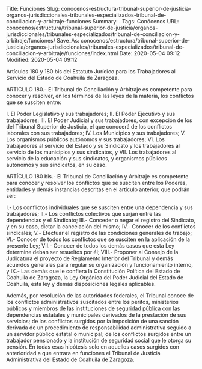 Title: Funciones
Slug: conocenos-estructura-tribunal-superior-de-justicia-organos-jurisdiccionales-tribunales-especializados-tribunal-de-conciliacion-y-arbitraje-funciones
Summary: .
Tags: Conócenos
URL: conocenos/estructura/tribunal-superior-de-justicia/organos-jurisdiccionales/tribunales-especializados/tribunal-de-conciliacion-y-arbitraje/funciones/
Save_As: conocenos/estructura/tribunal-superior-de-justicia/organos-jurisdiccionales/tribunales-especializados/tribunal-de-conciliacion-y-arbitraje/funciones/index.html
Date: 2020-05-04 09:12
Modified: 2020-05-04 09:12


Artículos 180 y 180 bis del Estatuto Jurídico para los Trabajadores al Servicio del Estado de Coahuila de Zaragoza.

ARTICULO 180.- El Tribunal de Conciliación y Arbitraje es competente para conocer y resolver, en los términos de las leyes de la materia, los conflictos que se susciten entre:

I.	El Poder Legislativo y sus trabajadores;
II.	El Poder Ejecutivo y sus trabajadores;
III.	El Poder Judicial y sus trabajadores, con excepción de los del Tribunal Superior de Justicia, el que conocerá de los conflictos laborales con sus trabajadores;
IV.	Los Municipios y sus trabajadores;
V.	Los organismos públicos autónomos y sus trabajadores;
VI.	Los trabajadores al servicio del Estado y su Sindicato y los trabajadores al servicio de los municipios y sus sindicatos, y
VII.	Los trabajadores al servicio de la educación y sus sindicatos, y organismos públicos autónomos y sus sindicatos, en su caso.

ARTÍCULO 180 bis.- El Tribunal de Conciliación y Arbitraje es competente para conocer y resolver los conflictos que se susciten entre los Poderes, entidades y demás instancias descritas en el artículo anterior, que podrán ser:

I.- 	Los conflictos individuales que se susciten entre una dependencia y sus trabajadores;
II.- 	Los conflictos colectivos que surjan entre las dependencias y el Sindicato;
III.- 	Conceder o negar el registro del Sindicato, y en su caso, dictar la cancelación del mismo;
IV.- 	Conocer de los conflictos sindicales;
V.- 	Efectuar el registro de las condiciones generales de trabajo;
VI.- 	Conocer de todos los conflictos que se susciten en la aplicación de la presente Ley; 
VII.-	Conocer de todos los demás casos que esta Ley determine deban ser resueltos por él; 
VIII.- Proponer al Consejo de la Judicatura el proyecto de Reglamento Interior del Tribunal y demás acuerdos generales para regular su organización y funcionamiento interno, y 
IX.-	Las demás que le confiera la Constitución Política del Estado de Coahuila de Zaragoza, la Ley Orgánica del Poder Judicial del Estado de Coahuila, esta ley y demás disposiciones legales aplicables.

Además, por resolución de las autoridades federales, el Tribunal conoce de los conflictos administrativos suscitados entre los peritos, ministerios públicos y miembros de las instituciones de seguridad pública con las dependencias estatales y municipales derivados de la prestación de sus servicios; de los conflictos surgidos por la imposición de una sanción derivada de un procedimiento de responsabilidad administrativa seguido a un servidor público estatal o municipal; de los conflictos surgidos entre un trabajador pensionado y la institución de seguridad social que le otorga su pensión. En todas esas hipótesis solo en aquellos casos surgidos con anterioridad a que entrara en funciones el Tribunal de Justicia Administrativa del Estado de Coahuila de Zaragoza.


